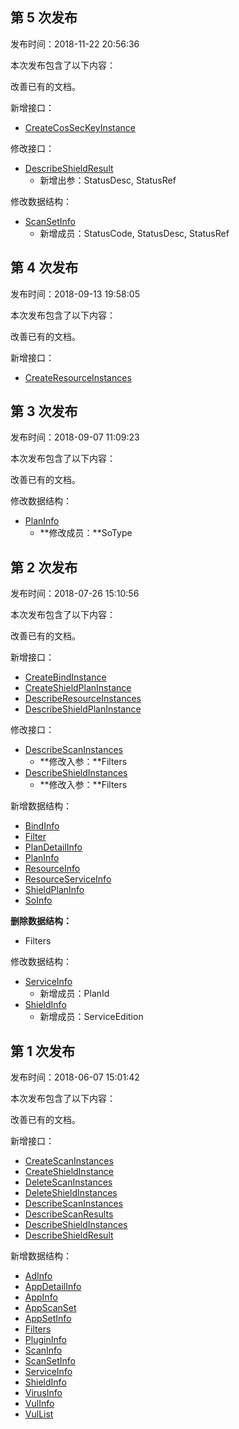 ## 第 5 次发布

发布时间：2018-11-22 20:56:36

本次发布包含了以下内容：

改善已有的文档。

新增接口：

* [CreateCosSecKeyInstance](/document/api/283/30640)

修改接口：

* [DescribeShieldResult](/document/api/283/17750)
	* 新增出参：StatusDesc, StatusRef

修改数据结构：

* [ScanSetInfo](/document/api/283/17759#ScanSetInfo)
	* 新增成员：StatusCode, StatusDesc, StatusRef

## 第 4 次发布

发布时间：2018-09-13 19:58:05

本次发布包含了以下内容：

改善已有的文档。

新增接口：

* [CreateResourceInstances](/document/api/283/19823)

## 第 3 次发布

发布时间：2018-09-07 11:09:23

本次发布包含了以下内容：

改善已有的文档。

修改数据结构：

* [PlanInfo](/document/api/283/17759#PlanInfo)
	* **修改成员：**SoType

## 第 2 次发布

发布时间：2018-07-26 15:10:56

本次发布包含了以下内容：

改善已有的文档。

新增接口：

* [CreateBindInstance](/document/api/283/18579)
* [CreateShieldPlanInstance](/document/api/283/18576)
* [DescribeResourceInstances](/document/api/283/18578)
* [DescribeShieldPlanInstance](/document/api/283/18575)

修改接口：

* [DescribeScanInstances](/document/api/283/17756)
	* **修改入参：**Filters
* [DescribeShieldInstances](/document/api/283/17751)
	* **修改入参：**Filters

新增数据结构：

* [BindInfo](/document/api/283/17759#BindInfo)
* [Filter](/document/api/283/17759#Filter)
* [PlanDetailInfo](/document/api/283/17759#PlanDetailInfo)
* [PlanInfo](/document/api/283/17759#PlanInfo)
* [ResourceInfo](/document/api/283/17759#ResourceInfo)
* [ResourceServiceInfo](/document/api/283/17759#ResourceServiceInfo)
* [ShieldPlanInfo](/document/api/283/17759#ShieldPlanInfo)
* [SoInfo](/document/api/283/17759#SoInfo)

**删除数据结构：**

* Filters

修改数据结构：

* [ServiceInfo](/document/api/283/17759#ServiceInfo)
	* 新增成员：PlanId
* [ShieldInfo](/document/api/283/17759#ShieldInfo)
	* 新增成员：ServiceEdition

## 第 1 次发布

发布时间：2018-06-07 15:01:42

本次发布包含了以下内容：

改善已有的文档。

新增接口：

* [CreateScanInstances](/document/api/283/17758)
* [CreateShieldInstance](/document/api/283/17753)
* [DeleteScanInstances](/document/api/283/17757)
* [DeleteShieldInstances](/document/api/283/17752)
* [DescribeScanInstances](/document/api/283/17756)
* [DescribeScanResults](/document/api/283/17755)
* [DescribeShieldInstances](/document/api/283/17751)
* [DescribeShieldResult](/document/api/283/17750)

新增数据结构：

* [AdInfo](/document/api/283/17759#AdInfo)
* [AppDetailInfo](/document/api/283/17759#AppDetailInfo)
* [AppInfo](/document/api/283/17759#AppInfo)
* [AppScanSet](/document/api/283/17759#AppScanSet)
* [AppSetInfo](/document/api/283/17759#AppSetInfo)
* [Filters](/document/api/283/17759#Filters)
* [PluginInfo](/document/api/283/17759#PluginInfo)
* [ScanInfo](/document/api/283/17759#ScanInfo)
* [ScanSetInfo](/document/api/283/17759#ScanSetInfo)
* [ServiceInfo](/document/api/283/17759#ServiceInfo)
* [ShieldInfo](/document/api/283/17759#ShieldInfo)
* [VirusInfo](/document/api/283/17759#VirusInfo)
* [VulInfo](/document/api/283/17759#VulInfo)
* [VulList](/document/api/283/17759#VulList)

